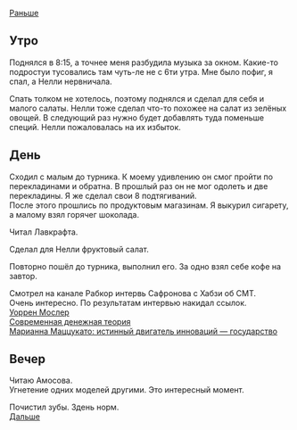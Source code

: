 [Раньше](2020.08.15.md)  
## Утро
Поднялся в 8:15, а точнее меня разбудила музыка за окном. Какие-то подростуи тусовались там чуть-ле не с 6ти утра. Мне было пофиг, я спал, а Нелли нервничала.

Спать толком не хотелось, поэтому поднялся и сделал для себя и малого салаты. Нелли тоже сделал что-то похожее на салат из зелёных овощей. В следующий раз нужно будет добавлять туда поменьше специй. Нелли пожаловалась на их избыток.
## День
Сходил с малым до турника. К моему удивлению он смог пройти по перекладинами и обратна. В прошлый раз он не мог одолеть и две перекладины. Я же сделал свои 8 подтягиваний.  
После этого прошлись по продуктовым магазинам. Я выкурил сигарету, а малому взял горячег шоколада.

Читал Лавкрафта.

Сделал для Нелли фруктовый салат.

Повторно пошёл до турника, выполнил его. За одно взял себе кофе на завтор.

Смотрел на канале Рабкор интервь Сафронова с Хабзи об СМТ.  
Очень интересно. По результатам интервью накидал ссылок.  
[Уоррен Мослер](https://ru.qwe.wiki/wiki/Warren_Mosler)  
[Современная денежная теория](https://ru.wikipedia.org/wiki/%D0%A1%D0%BE%D0%B2%D1%80%D0%B5%D0%BC%D0%B5%D0%BD%D0%BD%D0%B0%D1%8F_%D0%B4%D0%B5%D0%BD%D0%B5%D0%B6%D0%BD%D0%B0%D1%8F_%D1%82%D0%B5%D0%BE%D1%80%D0%B8%D1%8F)  
[Марианна Маццукато: истинный двигатель инноваций — государство](https://www.eg-online.ru/article/291866/)
## Вечер
Читаю Амосова.  
Угнетение одних моделей другими. Это интересный момент.  

Почистил зубы. Здень норм.  
[Дальше](2020.08.17.md)